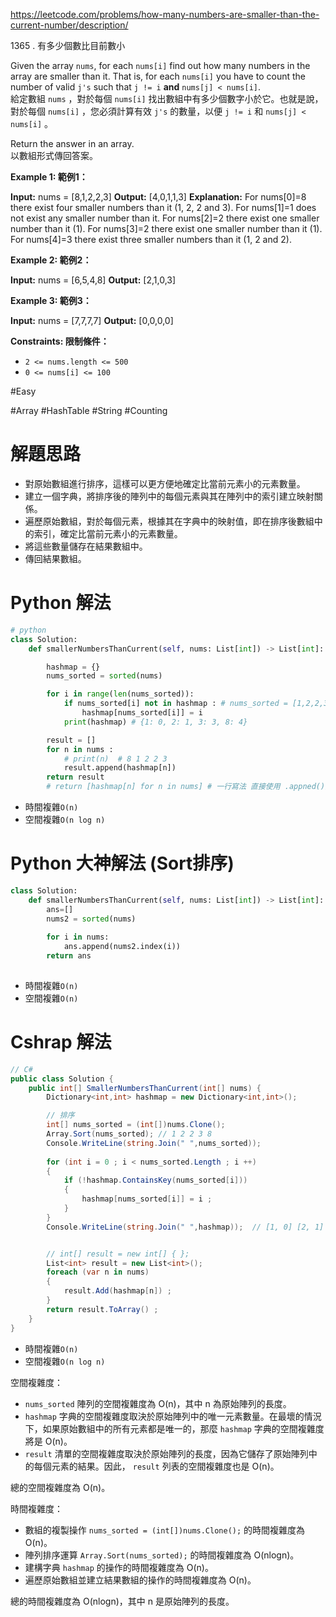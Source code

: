 https://leetcode.com/problems/how-many-numbers-are-smaller-than-the-current-number/description/

1365 . 有多少個數比目前數小

Given the array `nums`, for each `nums[i]` find out how many numbers in the array are smaller than it. That is, for each `nums[i]` you have to count the number of valid `j's` such that `j != i` **and** `nums[j] < nums[i]`.  
給定數組 `nums` ，對於每個 `nums[i]` 找出數組中有多少個數字小於它。也就是說，對於每個 `nums[i]` ，您必須計算有效 `j's` 的數量，以便 `j != i` 和 `nums[j] < nums[i]` 。

Return the answer in an array.  
以數組形式傳回答案。

**Example 1: 範例1：**

**Input:** nums = [8,1,2,2,3]
**Output:** [4,0,1,1,3]
**Explanation:** 
For nums[0]=8 there exist four smaller numbers than it (1, 2, 2 and 3). 
For nums[1]=1 does not exist any smaller number than it.
For nums[2]=2 there exist one smaller number than it (1). 
For nums[3]=2 there exist one smaller number than it (1). 
For nums[4]=3 there exist three smaller numbers than it (1, 2 and 2).

**Example 2: 範例2：**

**Input:** nums = [6,5,4,8]
**Output:** [2,1,0,3]

**Example 3: 範例3：**

**Input:** nums = [7,7,7,7]
**Output:** [0,0,0,0]

**Constraints: 限制條件：**

- `2 <= nums.length <= 500`
- `0 <= nums[i] <= 100`

#Easy

#Array 
#HashTable 
#String 
#Counting 



# 解題思路

- 對原始數組進行排序，這樣可以更方便地確定比當前元素小的元素數量。
- 建立一個字典，將排序後的陣列中的每個元素與其在陣列中的索引建立映射關係。
- 遍歷原始數組，對於每個元素，根據其在字典中的映射值，即在排序後數組中的索引，確定比當前元素小的元素數量。
- 將這些數量儲存在結果數組中。
- 傳回結果數組。


# Python 解法
```python
# python
class Solution:
    def smallerNumbersThanCurrent(self, nums: List[int]) -> List[int]:

        hashmap = {}
        nums_sorted = sorted(nums)

        for i in range(len(nums_sorted)):
            if nums_sorted[i] not in hashmap : # nums_sorted = [1,2,2,3,8] 
                hashmap[nums_sorted[i]] = i   
            print(hashmap) # {1: 0, 2: 1, 3: 3, 8: 4}

        result = []
        for n in nums :  
            # print(n)  # 8 1 2 2 3
            result.append(hashmap[n])
        return result
        # return [hashmap[n] for n in nums] # 一行寫法 直接使用 .appned()方法
```

- 時間複雜`O(n)`
- 空間複雜`O(n log n)`

# Python 大神解法 (Sort排序)
```python 
class Solution:
    def smallerNumbersThanCurrent(self, nums: List[int]) -> List[int]:
	    ans=[]
	    nums2 = sorted(nums)
	    
	    for i in nums:
	        ans.append(nums2.index(i))
	    return ans
	    
```

- 時間複雜`O(n)`
- 空間複雜`O(n)`
# Cshrap 解法
```C#
// C#
public class Solution {
    public int[] SmallerNumbersThanCurrent(int[] nums) {
        Dictionary<int,int> hashmap = new Dictionary<int,int>();

        // 排序
        int[] nums_sorted = (int[])nums.Clone();
        Array.Sort(nums_sorted); // 1 2 2 3 8
        Console.WriteLine(string.Join(" ",nums_sorted));  
        
        for (int i = 0 ; i < nums_sorted.Length ; i ++)
        {
            if (!hashmap.ContainsKey(nums_sorted[i]))
            {
                hashmap[nums_sorted[i]] = i ;
            }
        }
        Console.WriteLine(string.Join(" ",hashmap));  // [1, 0] [2, 1] [3, 3] [8, 4]


        // int[] result = new int[] { };
        List<int> result = new List<int>();
        foreach (var n in nums)
        {
            result.Add(hashmap[n]) ; 
        }
        return result.ToArray() ;
    }
}
```

- 時間複雜`O(n)`
- 空間複雜`O(n log n)`

空間複雜度：

- `nums_sorted` 陣列的空間複雜度為 O(n)，其中 n 為原始陣列的長度。
- `hashmap` 字典的空間複雜度取決於原始陣列中的唯一元素數量。在最壞的情況下，如果原始數組中的所有元素都是唯一的，那麼 `hashmap` 字典的空間複雜度將是 O(n)。
- `result` 清單的空間複雜度取決於原始陣列的長度，因為它儲存了原始陣列中的每個元素的結果。因此， `result` 列表的空間複雜度也是 O(n)。

總的空間複雜度為 O(n)。

時間複雜度：

- 數組的複製操作 `nums_sorted = (int[])nums.Clone();` 的時間複雜度為 O(n)。
- 陣列排序運算 `Array.Sort(nums_sorted);` 的時間複雜度為 O(nlogn)。
- 建構字典 `hashmap` 的操作的時間複雜度為 O(n)。
- 遍歷原始數組並建立結果數組的操作的時間複雜度為 O(n)。

總的時間複雜度為 O(nlogn)，其中 n 是原始陣列的長度。